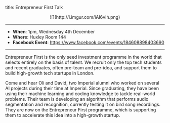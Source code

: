 title: Entrepreneur First Talk

<center>![](http://i.imgur.com/iAI6vIh.png)</center>

---

- **When**: 1pm, Wednesday 4th December
- **Where**: Huxley Room 144
- **Facebook Event**: https://www.facebook.com/events/184608898403690

---

Entrepreneur First is the only seed investment programme in the world that selects entirely on the basis of talent. We recruit only the top tech students and recent graduates, often pre-team and pre-idea, and support them to build high-growth tech startups in London.

Come and hear Oli and David, two Imperial alumni who worked on several AI projects during their time at Imperial. Since graduating, they have been using their machine learning and coding knowledge to tackle real-world problems. Their team is developing an algorithm that performs audio segmentation and recognition, currently testing it on bird song recordings. They are now on the Entrepreneur First programme, which is supporting them to accelerate this idea into a high-growth startup.